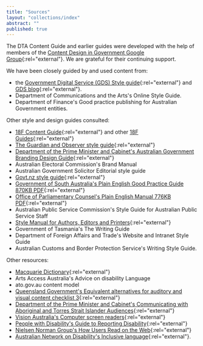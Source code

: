 ```yaml
---
title: "Sources"
layout: "collections/index"
abstract: ""
published: true
---
```


The DTA Content Guide and earlier guides were developed with the help of members of the [Content Design in Government Google Group](https://groups.google.com/a/digital.gov.au/forum/#!forum/content-design-in-government){:rel="external"}. We are grateful for their continuing support.

We have been closely guided by and used content from:

- the [Government Digital Service (GDS) Style guide](https://www.gov.uk/guidance/style-guide){:rel="external"} and
[GDS blog](https://gds.blog.gov.uk/){:rel="external"}.
- Department of Communications and the Arts's Online Style Guide.
- Department of Finance's Good practice publishing for Australian Government entities.

Other style and design guides consulted:

- [18F Content Guide](https://pages.18f.gov/content-guide/){:rel="external"} and other [18F Guides](https://pages.18f.gov/guides/){:rel="external"}
- [The Guardian and Observer style guide](https://www.theguardian.com/info/series/guardian-and-observer-style-guide){:rel="external"}
- [Department of the Prime Minister and Cabinet's Australian Government Branding Design Guide](https://www.dpmc.gov.au/resource-centre/government/australian-government-branding-guidelines-use-australian-government-logo-australian-government-departments-and-agencies){:rel="external"}
- Australian Electoral Commission's Brand Manual
- Australian Government Solicitor Editorial style guide
- [Govt.nz style guide](https://www.govt.nz/about/about-this-website/style-and-design/the-govt-nz-style-guide/#how-we-write){:rel="external"}
- [Government of South Australia's Plain English Good Practice Guide 870KB PDF](http://publicsector.sa.gov.au/wp-content/uploads/20070101-Good-practice-guide-Plain-English.pdf){:rel="external"}
- [Office of Parliamentary Counsel's Plain English Manual 776KB PDF](https://www.opc.gov.au/about/docs/Plain_English.pdf){:rel="external"}
- Australian Public Service Commission's Style Guide for Australian Public Service Staff
- [Style Manual for Authors, Editors and Printers](http://www.australia.gov.au/about-government/publications/style-manual){:rel="external"}
- Government of Tasmania's The Writing Guide
- Department of Foreign Affairs and Trade's Website and Intranet Style Guide
- Australian Customs and Border Protection Service's Writing Style Guide.

Other resources:

- [Macquarie Dictionary](https://www.macquariedictionary.com.au/){:rel="external"}
- Arts Access Australia's Advice on disability Language
- ato.gov.au content model
- [Queensland Government's Equivalent alternatives for auditory and visual content checklist 3](http://www.qld.gov.au/web/cue/module7/checkpoints/checkpoint03/){:rel="external"}
- [Department of the Prime Minister and Cabinet's Communicating with Aboriginal and Torres Strait Islander Audiences](https://www.dpmc.gov.au/resource-centre/indigenous-affairs/communicating-aboriginal-and-torres-strait-islander-audiences){:rel="external"}
- [Vision Australia's Computer screen readers](http://www.visionaustralia.org/living-with-low-vision/learning-to-live-independently/using-technology-and-computers/technology-overview/computer-screen-readers){:rel="external"}
- [People with Disability's Guide to Reporting Disability](http://www.pwd.org.au/library/guide-to-reporting-disability.html){:rel="external"}
- [Nielsen Norman Group's How Users Read on the Web](https://www.nngroup.com/articles/how-users-read-on-the-web/){:rel="external"}
- [Australian Network on Disability's Inclusive language](http://www.and.org.au/pages/inclusive-language.html){:rel="external"}.

